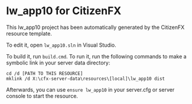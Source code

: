 # lw_app10 for CitizenFX

This lw_app10 project has been automatically generated by the CitizenFX resource template.

To edit it, open `lw_app10.sln` in Visual Studio.

To build it, run `build.cmd`. To run it, run the following commands to make a symbolic link in your server data directory:

```dos
cd /d [PATH TO THIS RESOURCE]
mklink /d X:\cfx-server-data\resources\[local]\lw_app10 dist
```

Afterwards, you can use `ensure lw_app10` in your server.cfg or server console to start the resource.